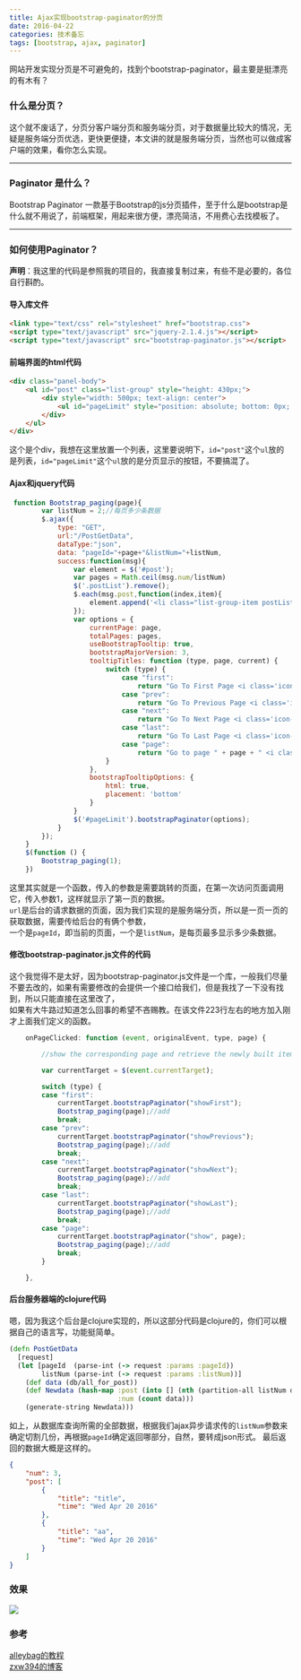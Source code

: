 ```yaml
---
title: Ajax实现bootstrap-paginator的分页
date: 2016-04-22
categories: 技术备忘
tags: [bootstrap, ajax, paginator]
---
```

网站开发实现分页是不可避免的，找到个bootstrap-paginator，最主要是挺漂亮的有木有？
<!--more-->
### 什么是分页？

这个就不废话了，分页分客户端分页和服务端分页，对于数据量比较大的情况，无疑是服务端分页优选，更快更便捷，本文讲的就是服务端分页，当然也可以做成客户端的效果，看你怎么实现。

***

### Paginator 是什么？

Bootstrap Paginator 一款基于Bootstrap的js分页插件，至于什么是bootstrap是什么就不用说了，前端框架，用起来很方便，漂亮简洁，不用费心去找模板了。

***


### 如何使用Paginator？

**声明**：我这里的代码是参照我的项目的，我直接复制过来，有些不是必要的，各位自行斟酌。

#### 导入库文件

```html
<link type="text/css" rel="stylesheet" href="bootstrap.css">
<script type="text/javascript" src="jquery-2.1.4.js"></script>
<script type="text/javascript" src="bootstrap-paginator.js"></script>
```

#### 前端界面的html代码

```html
<div class="panel-body">
    <ul id="post" class="list-group" style="height: 430px;">
        <div style="width: 500px; text-align: center">
            <ul id="pageLimit" style="position: absolute; bottom: 0px; margin-left: auto; margin-right: auto"></ul>
        </div>
    </ul>
</div>
```

这个是个div，我想在这里放置一个列表，这里要说明下，`id="post"`这个`ul`放的是列表，`id="pageLimit"`这个`ul`放的是分页显示的按钮，不要搞混了。

#### Ajax和jquery代码  

```js
 function Bootstrap_paging(page){
        var listNum = 2;//每页多少条数据
        $.ajax({
            type: "GET",
            url:"/PostGetData",
            dataType:"json",
            data: "pageId="+page+"&listNum="+listNum,
            success:function(msg){
                var element = $('#post');
                var pages = Math.ceil(msg.num/listNum)
                $('.postList').remove();
                $.each(msg.post,function(index,item){
                    element.append('<li class="list-group-item postList" onclick="getContent(this)">'+item.title+'<span style="float: right;">'+item.time);
                });
                var options = {
                    currentPage: page,
                    totalPages: pages,
                    useBootstrapTooltip: true,
                    bootstrapMajorVersion: 3,
                    tooltipTitles: function (type, page, current) {
                        switch (type) {
                            case "first":
                                return "Go To First Page <i class='icon-fast-backward icon-white'></i>";
                            case "prev":
                                return "Go To Previous Page <i class='icon-backward icon-white'></i>";
                            case "next":
                                return "Go To Next Page <i class='icon-forward icon-white'></i>";
                            case "last":
                                return "Go To Last Page <i class='icon-fast-forward icon-white'></i>";
                            case "page":
                                return "Go to page " + page + " <i class='icon-file icon-white'></i>";
                        }
                    },
                    bootstrapTooltipOptions: {
                        html: true,
                        placement: 'bottom'
                    }
                }
                $('#pageLimit').bootstrapPaginator(options);
            }
        });
    }
    $(function () {
        Bootstrap_paging(1);
    })
```

这里其实就是一个函数，传入的参数是需要跳转的页面，在第一次访问页面调用它，传入参数1，这样就显示了第一页的数据。  
`url`是后台的请求数据的页面，因为我们实现的是服务端分页，所以是一页一页的获取数据，需要传给后台的有俩个参数，  
一个是`pageId`，即当前的页面，一个是`listNum`，是每页最多显示多少条数据。


#### 修改bootstrap-paginator.js文件的代码

这个我觉得不是太好，因为bootstrap-paginator.js文件是一个库，一般我们尽量不要去改的，如果有需要修改的会提供一个接口给我们，但是我找了一下没有找到，所以只能直接在这里改了，  
如果有大牛路过知道怎么回事的希望不吝赐教。在该文件223行左右的地方加入刚才上面我们定义的函数。  

```js
    onPageClicked: function (event, originalEvent, type, page) {

        //show the corresponding page and retrieve the newly built item related to the page clicked before for the event return

        var currentTarget = $(event.currentTarget);

        switch (type) {
        case "first":
            currentTarget.bootstrapPaginator("showFirst");
            Bootstrap_paging(page);//add
            break;
        case "prev":
            currentTarget.bootstrapPaginator("showPrevious");
            Bootstrap_paging(page);//add
            break;
        case "next":
            currentTarget.bootstrapPaginator("showNext");
            Bootstrap_paging(page);//add
            break;
        case "last":
            currentTarget.bootstrapPaginator("showLast");
            Bootstrap_paging(page);//add
            break;
        case "page":
            currentTarget.bootstrapPaginator("show", page);
            Bootstrap_paging(page);//add
            break;
        }

    },
```

#### 后台服务器端的clojure代码

嗯，因为我这个后台是clojure实现的，所以这部分代码是clojure的，你们可以根据自己的语言写，功能挺简单。

```clojure
(defn PostGetData
  [request]
  (let [pageId  (parse-int (-> request :params :pageId))
        listNum (parse-int (-> request :params :listNum))]
    (def data (db/all_for_post))
    (def Newdata (hash-map :post (into [] (nth (partition-all listNum data) (- pageId 1))),
                           :num (count data)))
    (generate-string Newdata)))
```

如上，从数据库查询所需的全部数据，根据我们ajax异步请求传的`listNum`参数来确定切割几份，再根据`pageId`确定返回哪部分，自然，要转成json形式。
最后返回的数据大概是这样的。  

```json
{
    "num": 3,
    "post": [
        {
            "title": "title",
            "time": "Wed Apr 20 2016"
        },
        {
            "title": "aa",
            "time": "Wed Apr 20 2016"
        }
    ]
}
```

### 效果

![](/img/pics/2016-04-22/qq.png)

### 参考
[alleybag的教程](http://my.oschina.net/xiaoxiangdaizi/blog/489047?fromerr=5pEgJ0C1)  
[zxw394的博客](http://blog.csdn.net/zxw394/article/details/30067827)